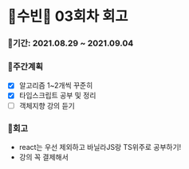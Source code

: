 # 🌼수빈🌼 03회차 회고

### 🥕기간: 2021.08.29 ~ 2021.09.04

### 🍆주간계획

- [x] 알고리즘 1~2개씩 꾸준히
- [x] 타입스크립트 공부 및 정리
- [ ] 객체지향 강의 듣기

### 🥦회고

- react는 우선 제외하고 바닐라JS랑 TS위주로 공부하기!
- 강의 꼭 결제해서 
